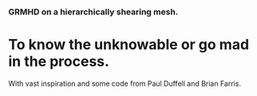 ### GRMHD on a hierarchically shearing mesh.

# To know the unknowable or go mad in the process.

With vast inspiration and some code from Paul Duffell and Brian Farris.
